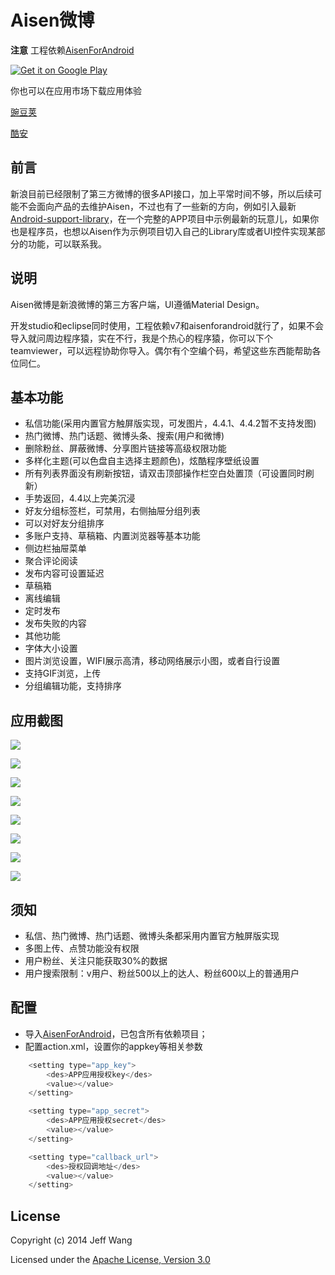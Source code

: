 # Aisen微博

**注意** 工程依赖[AisenForAndroid](https://github.com/wangdan/AisenForAndroid)

[![Get it on Google Play](http://www.android.com/images/brand/get_it_on_play_logo_small.png)](http://play.google.com/store/apps/details?id=org.aisen.weibo.sina)

你也可以在应用市场下载应用体验

[豌豆荚](http://www.wandoujia.com/apps/org.aisen.weibo.sina)

[酷安](http://coolapk.com/apk/org.aisen.weibo.sina)

## 前言
新浪目前已经限制了第三方微博的很多API接口，加上平常时间不够，所以后续可能不会面向产品的去维护Aisen，不过也有了一些新的方向，例如引入最新[Android-support-library](https://blog.leancloud.cn/3306/)，在一个完整的APP项目中示例最新的玩意儿，如果你也是程序员，也想以Aisen作为示例项目切入自己的Library库或者UI控件实现某部分的功能，可以联系我。

## 说明
Aisen微博是新浪微博的第三方客户端，UI遵循Material Design。

开发studio和eclipse同时使用，工程依赖v7和aisenforandroid就行了，如果不会导入就问周边程序猿，实在不行，我是个热心的程序猿，你可以下个teamviewer，可以远程协助你导入。偶尔有个空编个码，希望这些东西能帮助各位同仁。

## 基本功能
 
 * 私信功能(采用内置官方触屏版实现，可发图片，4.4.1、4.4.2暂不支持发图)
 * 热门微博、热门话题、微博头条、搜索(用户和微博)
 * 删除粉丝、屏蔽微博、分享图片链接等高级权限功能
 * 多样化主题(可以色盘自主选择主题颜色)，炫酷程序壁纸设置
 * 所有列表界面没有刷新按钮，请双击顶部操作栏空白处置顶（可设置同时刷新）
 * 手势返回，4.4以上完美沉浸
 * 好友分组标签栏，可禁用，右侧抽屉分组列表
 * 可以对好友分组排序
 * 多账户支持、草稿箱、内置浏览器等基本功能
 * 侧边栏抽屉菜单
 * 聚合评论阅读
 * 发布内容可设置延迟
 * 草稿箱
  * 离线编辑
  * 定时发布
  * 发布失败的内容
 * 其他功能
  * 字体大小设置
  * 图片浏览设置，WIFI展示高清，移动网络展示小图，或者自行设置
  * 支持GIF浏览，上传
  * 分组编辑功能，支持排序

## 应用截图

![](https://github.com/wangdan/AisenWeibo/raw/master/resource/aisen_5.gif) 

![](https://github.com/wangdan/AisenWeibo/raw/master/resource/git_2.png)

![](https://github.com/wangdan/AisenWeibo/raw/master/resource/git_6.png) 

![](https://github.com/wangdan/AisenWeibo/raw/master/resource/git_4.png) 

![](https://github.com/wangdan/AisenWeibo/raw/master/resource/git_5.png) 

![](https://github.com/wangdan/AisenWeibo/raw/master/resource/git_3.png) 

![](https://github.com/wangdan/AisenWeibo/raw/master/resource/git_7.png) 

![](https://github.com/wangdan/AisenWeibo/raw/master/resource/git_1.png) 

## 须知
 * 私信、热门微博、热门话题、微博头条都采用内置官方触屏版实现
 * 多图上传、点赞功能没有权限
 * 用户粉丝、关注只能获取30%的数据
 * 用户搜索限制：v用户、粉丝500以上的达人、粉丝600以上的普通用户

## 配置
 * 导入[AisenForAndroid](https://github.com/wangdan/AisenForAndroid)，已包含所有依赖项目；
 * 配置action.xml，设置你的appkey等相关参数
```java	
	<setting type="app_key">
		<des>APP应用授权key</des>
		<value></value>
	</setting>

	<setting type="app_secret">
		<des>APP应用授权secret</des>
		<value></value>
	</setting>

	<setting type="callback_url">
		<des>授权回调地址</des>
		<value></value>
	</setting>
```

## License

Copyright (c) 2014 Jeff Wang

Licensed under the [Apache License, Version 3.0](http://opensource.org/licenses/GPL-3.0)

